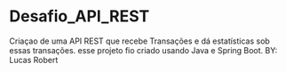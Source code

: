 # Desafio_API_REST
Criaçao de uma API REST que recebe Transações e dá estatísticas sob essas transações. esse projeto fio criado usando Java e Spring Boot.  BY: Lucas Robert 
